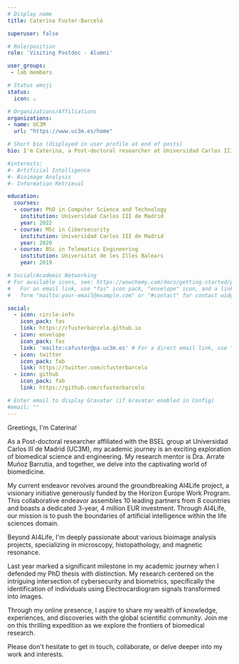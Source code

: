 ```yaml
---
# Display name
title: Caterina Fuster-Barceló

superuser: false

# Role/position
role: 'Visiting Postdoc - Alumni'

user_groups:
 - lab members

# Status emoji
status:
  icon: ☕️

# Organizations/Affiliations
organizations:
- name: UC3M
  url: "https://www.uc3m.es/home"

# Short bio (displayed in user profile at end of posts)
bio: I'm Caterina, a Post-doctoral researcher at Universidad Carlos III de Madrid (UC3M) in the Bioengineering department. I'm deeply engaged in the AI4Life project, where we're pushing AI's boundaries in life sciences. My expertise lies in bioimage analysis, including microscopy, histopathology, and magnetic resonances.

#interests:
#- Artificial Intelligence
#- Bioimage Analysis
#- Information Retrieval

education:
  courses:
  - course: PhD in Computer Science and Technology
    institution: Universidad Carlos III de Madrid
    year: 2022
  - course: MSc in Cibersecurity
    institution: Universidad Carlos III de Madrid
    year: 2020
  - course: BSc in Telematics Engineering 
    institution: Universitat de les Illes Balears
    year: 2019

# Social/Academic Networking
# For available icons, see: https://wowchemy.com/docs/getting-started/page-builder/#icons
#   For an email link, use "fas" icon pack, "envelope" icon, and a link in the
#   form "mailto:your-email@example.com" or "#contact" for contact widget.

social:
  - icon: circle-info
    icon_pack: fas
    link: https://cfusterbarcelo.github.io
  - icon: envelope
    icon_pack: fas
    link: 'mailto:cafuster@pa.uc3m.es' # For a direct email link, use "mailto:test@example.org".
  - icon: twitter
    icon_pack: fab
    link: https://twitter.com/cfusterbarcelo
  - icon: github
    icon_pack: fab
    link: https://github.com/cfusterbarcelo

# Enter email to display Gravatar (if Gravatar enabled in Config)
#email: ""
---
```


Greetings, I'm Caterina!

As a Post-doctoral researcher affiliated with the BSEL group at Universidad Carlos III de Madrid (UC3M), my academic journey is an exciting exploration of biomedical science and engineering. My research mentor is Dra. Arrate Muñoz Barrutia, and together, we delve into the captivating world of biomedicine.

My current endeavor revolves around the groundbreaking AI4Life project, a visionary initiative generously funded by the Horizon Europe Work Program. This collaborative endeavor assembles 10 leading partners from 8 countries and boasts a dedicated 3-year, 4 million EUR investment. Through AI4Life, our mission is to push the boundaries of artificial intelligence within the life sciences domain.

Beyond AI4Life, I'm deeply passionate about various bioimage analysis projects, specializing in microscopy, histopathology, and magnetic resonance.

Last year marked a significant milestone in my academic journey when I defended my PhD thesis with distinction. My research centered on the intriguing intersection of cybersecurity and biometrics, specifically the identification of individuals using Electrocardiogram signals transformed into images.

Through my online presence, I aspire to share my wealth of knowledge, experiences, and discoveries with the global scientific community. Join me on this thrilling expedition as we explore the frontiers of biomedical research.

Please don't hesitate to get in touch, collaborate, or delve deeper into my work and interests.
